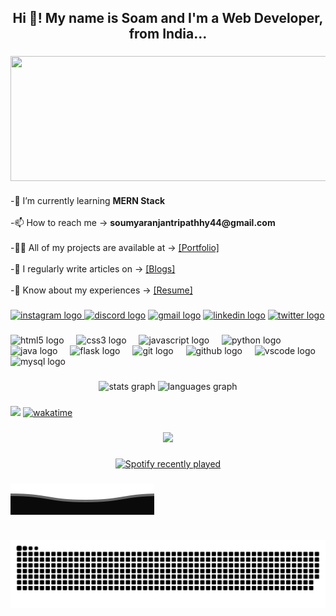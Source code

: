 <h2 align="center">Hi 👋! My name is Soam and I'm a Web Developer, from India...</h2>

###

<img align="center" height="200" width="900" src="img/me.gif"  />

###

<p align="left">-🌱 I’m currently learning <b>MERN Stack</b><br><br>-📫 How to reach me -> <b> soumyaranjantripathhy44@gmail.com</b><br><br>-👨‍💻 All of my projects are available at -> <a href="https://portfolio-tawny-omega-13.vercel.app/"> [Portfolio]</a> <br><br>-📝 I regularly write articles on -> <a href="https://soamtripathy.hashnode.dev/">[Blogs]</a> <br><br>-📄 Know about my experiences -> <a href="https://portfolio-tawny-omega-13.vercel.app/resume/standardCV.pdf"> [Resume] </a> </p>

###

<div align="left">
  <a href="https://www.instagram.com/soamtripathy/" target="_blank"><img src="https://img.shields.io/static/v1?message=Instagram&logo=instagram&label=&color=E4405F&logoColor=white&labelColor=&style=for-the-badge" height="35" alt="instagram logo"  />
  </a>
  <a href="https://discord.com/users/525212779481792512" target="_blank"><img src="https://img.shields.io/static/v1?message=Discord&logo=discord&label=&color=7289DA&logoColor=white&labelColor=&style=for-the-badge" height="35" alt="discord logo"  /></a>
  <a href="mailto:soumyaranjantripathy44@gmail.com"><img src="https://img.shields.io/static/v1?message=Gmail&logo=gmail&label=&color=D14836&logoColor=white&labelColor=&style=for-the-badge" height="35" alt="gmail logo"  /></a>
  <a href="https://www.linkedin.com/in/soumyaranjantripathy/" target="_blank"><img src="https://img.shields.io/static/v1?message=LinkedIn&logo=linkedin&label=&color=0077B5&logoColor=white&labelColor=&style=for-the-badge" height="35" alt="linkedin logo"  /></a>
  <a href="https://twitter.com/soamtripathy"><img src="https://img.shields.io/static/v1?message=Twitter&logo=twitter&label=&color=1DA1F2&logoColor=white&labelColor=&style=for-the-badge" height="35" alt="twitter logo"  /></a>
</div>

###


<div align="left">
  <img src="https://cdn.jsdelivr.net/gh/devicons/devicon/icons/html5/html5-original.svg" height="30" alt="html5 logo"  />
  <img width="12" />
  <img src="https://cdn.jsdelivr.net/gh/devicons/devicon/icons/css3/css3-original.svg" height="30" alt="css3 logo"  />
  <img width="12" />
  <img src="https://cdn.jsdelivr.net/gh/devicons/devicon/icons/javascript/javascript-original.svg" height="30" alt="javascript logo"  />
  <img width="12" />
  <img src="https://cdn.jsdelivr.net/gh/devicons/devicon/icons/python/python-original.svg" height="30" alt="python logo"  />
  <img width="12" />
  <img src="https://cdn.jsdelivr.net/gh/devicons/devicon/icons/java/java-original.svg" height="30" alt="java logo"  />
  <img width="12" />
  <img src="https://cdn.jsdelivr.net/gh/devicons/devicon/icons/flask/flask-original.svg" height="30" alt="flask logo"  />
  <img width="12" />
  <img src="https://cdn.jsdelivr.net/gh/devicons/devicon/icons/git/git-original.svg" height="30" alt="git logo"  />
  <img width="12" />
  <img src="https://cdn.jsdelivr.net/gh/devicons/devicon/icons/github/github-original.svg" height="30" alt="github logo"  />
  <img width="12" />
  <img src="https://cdn.jsdelivr.net/gh/devicons/devicon/icons/vscode/vscode-original.svg" height="30" alt="vscode logo"  />
  <img width="12" />
  <img src="https://cdn.jsdelivr.net/gh/devicons/devicon/icons/mysql/mysql-original.svg" height="30" alt="mysql logo"  />
</div>

###


<div align="center">
  <img src="https://github-readme-stats.vercel.app/api?username=soamtripathy&hide_title=false&hide_rank=false&show_icons=true&include_all_commits=true&count_private=true&disable_animations=false&theme=dracula&locale=en&hide_border=false" height="150" alt="stats graph"  />
  <img src="https://github-readme-stats.vercel.app/api/top-langs?username=soamtripathy&locale=en&hide_title=false&layout=compact&card_width=320&langs_count=5&theme=dracula&hide_border=false" height="150" alt="languages graph"  />
</div>

###
![](https://komarev.com/ghpvc/?username=soamtripathy&color=blue)
[![wakatime](https://wakatime.com/badge/user/e3af9269-6869-4ee7-be91-17ddac16dc1f.svg)](https://wakatime.com/@e3af9269-6869-4ee7-be91-17ddac16dc1f)

###
<div align="center">
<a href="https://wakatime.com"><img src="https://wakatime.com/share/@soamtripathy/03d635d0-15ae-4d2b-be5f-12ad1119e1a0.png" /></a>
</div>

###

<div align="center">
  <a href="https://open.spotify.com/user/31zaskvgb6nfy7wankj3pak3aon4">
    <img src="https://spotify-recently-played-readme.vercel.app/api?user=31zaskvgb6nfy7wankj3pak3aon4&count=2&unique=true" alt="Spotify recently played"  />
  </a>
</div>

###

<img align="center" src="img/footer.svg"  />

###

<br clear="both">

<img src="https://raw.githubusercontent.com/soamtripathy/soamtripathy/output/snake.svg" alt="Snake animation" />

###
